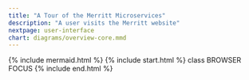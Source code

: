```yaml
---
title: "A Tour of the Merritt Microservices"
description: "A user visits the Merritt website"
nextpage: user-interface
chart: diagrams/overview-core.mmd
---
```


{% include mermaid.html %}
{% include start.html %}
  class BROWSER FOCUS
{% include end.html %}
